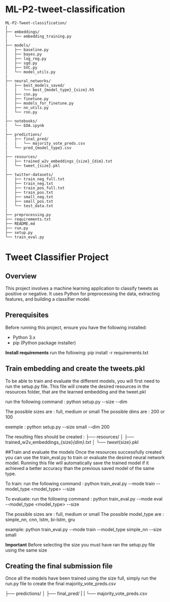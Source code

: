 # ML-P2-tweet-classification
```
ML-P2-Tweet-classification/
|
├── embeddings/
│   └── embedding_training.py
|
├── models/
│   ├── baseline.py
│   ├── bayes.py
│   ├── log_reg.py
│   ├── sgd.py
│   ├── SVC.py
│   └── model_utils.py
|
├── neural_networks/
│   ├── best_models_saved/
|   |   └── best_{model_type}_{size}.h5
│   ├── cnn.py
│   ├── finetune.py
│   ├── models_for_finetune.py
│   ├── nn_utils.py
│   └── rnn.py
|
├── notebooks/
│   └── EDA.ipynb
|
├── predictions/
│   ├── final_pred/
|   |   └── majority_vote_preds.csv
│   └── pred_{model_type}.csv
|
├── resources/
│   ├── trained_w2v_embeddings_{size}_{dim}.txt
│   └── tweet_{size}.pkl
|
├── twitter-datasets/
│   ├── train_neg_full.txt 
│   ├── train_neg.txt 
│   ├── train_pos_full.txt
│   ├── train_pos.txt
│   ├── small_neg.txt
│   ├── small_pos.txt
│   └── test_data.txt
|
├── preprocessing.py
├── requirements.txt
├── README.md
├── run.py
├── setup.py
└── train_eval.py
```



# Tweet Classifier Project

## Overview
This project involves a machine learning application to classify tweets as positive or negative. It uses Python for preprocessing the data, extracting features, and building a classifier model.

## Prerequisites
Before running this project, ensure you have the following installed:
- Python 3.x
- pip (Python package installer)

**Install requirements**
run the following: 
pip install -r requirements.txt

## Train embedding and create the tweets.pkl
To be able to train and evaluate the different models, you will first need to run the setup.py file.
This file will create the desired resources in the resources folder, that are the learned embedding and the tweet.pkl

run the following command : python setup.py --size <size> --dim <dim>

The possible sizes are : full, medium or small
The possible dims are : 200 or 100

exemple : python setup.py --size small --dim 200

The resulting files should be created :
├── resources/
│   ├── trained_w2v_embeddings_{size}_{dim}.txt
│   └── tweet_{size}.pkl


##Train and evaluate the models
Once the resources successfully created you can use the train_eval.py to train or evaluate the desired neural network model. Running this file will automatically save the trained model if it achieved a better accuracy than the previous saved model of the same type.

To train:
run the following command : python train_eval.py --mode train --model_type <model_type> --size <size>

To evaluate:
run the following command : python train_eval.py --mode eval --model_type <model_type> --size <size>

The possible sizes are : full, medium or small
The possible model_type are : simple_nn, cnn, lstm, bi-lstm, gru

example: python train_eval.py --mode train --model_type simple_nn --size small

**Important**
Before selecting the size you must have ran the setup.py file using the same size


## Creating the final submission file
Once all the models have been trained using the size full, simply run the run.py file to create the final
majority_vote_preds.csv

├── predictions/
│   ├── final_pred/
|   |   └── majority_vote_preds.csv